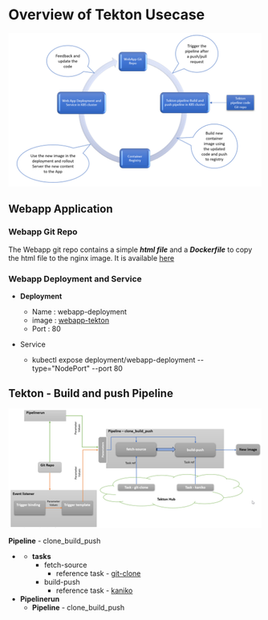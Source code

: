 # Overview of Tekton Usecase

![Test Image 3](tekton_demo_overview.png)

## Webapp Application

### Webapp Git Repo

The Webapp git repo contains a simple ***html file*** and a ***Dockerfile*** to copy the html file to the nginx image. It is available [here](https://github.com/surajmohan-m/webapp.git)

### Webapp Deployment and Service

* **Deployment**

  * Name : webapp-deployment
  * image : [webapp-tekton](https://hub.docker.com/repository/docker/surajmohanm/webapp-tekton/generalhttps:/)
  * Port : 80
* Service

  * kubectl expose deployment/webapp-deployment --type="NodePort" --port 80

## Tekton - Build and push Pipeline

![](assets/20240626_121855_tekton_demo_pipeline_structure_1.png)

**Pipeline** - clone_build_push

* * **tasks**
    * fetch-source
      * reference task - [git-clone](https://hub.tekton.dev/tekton/task/git-clone)
    * build-push
      * reference task - [kaniko](https://hub.tekton.dev/tekton/task/kaniko)
* **Pipelinerun**
  * **Pipeline** - clone_build_push

